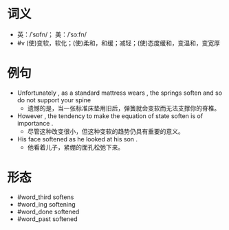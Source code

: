 # 词义
- 英：/ˈsɒfn/； 美：/ˈsɔːfn/
- #v (使)变软，软化；(使)柔和，和缓；减轻；(使)态度缓和，变温和，变宽厚
# 例句
- Unfortunately , as a standard mattress wears , the springs soften and so do not support your spine
	- 遗憾的是，当一张标准床垫用旧后，弹簧就会变软而无法支撑你的脊椎。
- However , the tendency to make the equation of state soften is of importance .
	- 尽管这种改变很小，但这种变软的趋势仍具有重要的意义。
- His face softened as he looked at his son .
	- 他看着儿子，紧绷的面孔松弛下来。
# 形态
- #word_third softens
- #word_ing softening
- #word_done softened
- #word_past softened
